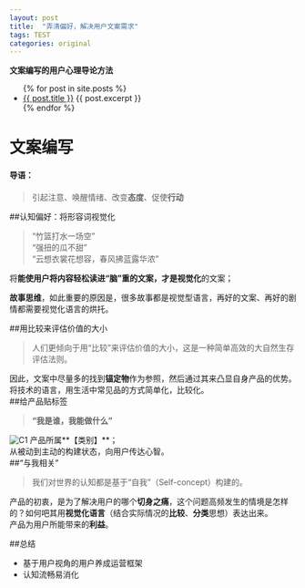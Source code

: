 ```yaml
---
layout: post
title:  "弄清偏好，解决用户文案需求" 
tags: TEST
categories: original
---
```



**文案编写的用户心理导论方法**

<ul>
  {% for post in site.posts %}
    <li>
      <a href="{{ post.url }}">{{ post.title }}</a>
      {{ post.excerpt }}
    </li>
  {% endfor %}
</ul>

# 文案编写
#### 导语：
>引起注意、唤醒情绪、改变**态度**、促使**行动**

##认知偏好：将形容词视觉化
>“竹篮打水一场空”		
>“强扭的瓜不甜”	
>“云想衣裳花想容，春风拂蓝露华浓”

将**能使用户将内容轻松读进“脑”重的文案，才是视觉化**的文案；	

**故事思维**，如此重要的原因是，很多故事都是视觉型语言，再好的文案、再好的剧情都需要视觉化语言的烘托。

##用比较来评估价值的大小
>人们更倾向于用“比较”来评估价值的大小，这是一种简单高效的大自然生存评估法则。

因此，文案中尽量多的找到**锚定物**作为参照，然后通过其来凸显自身产品的优势。	
将技术的语言，用生活中常见品的方式简单化，比较化。	
##给产品贴标签
>**“我是谁，我能做什么”**	

![C1](http://image.woshipm.com/wp-files/2017/06/fxPsk0pwsO5KjwPUYbAV.jpg)
	产品所属**【类别】**；	
	从被动到主动的构建状态，向用户传达心智。	
##“与我相关”
>我们对世界的认知都是基于“自我”（Self-concept）构建的。
	
产品的初衷，是为了解决用户的哪个**切身之痛**，这个问题高频发生的情境是怎样的？如何吧其用**视觉化语言**（结合实际情况的**比较**、**分类**思想）表达出来。	
产品为用户所能带来的**利益**。

##总结
* 基于用户视角的用户养成运营框架	
* 认知流畅易消化

	